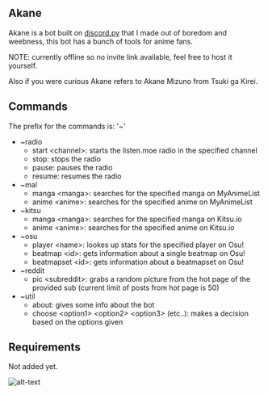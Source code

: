 ## Akane
Akane is a bot built on [discord.py](https://github.com/Rapptz/discord.py) that I made out of boredom and weebness, this bot has a bunch of tools for anime fans.

NOTE: currently offline so no invite link available, feel free to host it yourself.

Also if you were curious Akane refers to Akane Mizuno from Tsuki ga Kirei.

## Commands

The prefix for the commands is: '~'

- ~radio
  - start \<channel\>: starts the listen.moe radio in the specified channel
  - stop: stops the radio
  - pause: pauses the radio
  - resume: resumes the radio
- ~mal
    - manga \<manga\>: searches for the specified manga on MyAnimeList
    - anime \<anime\>: searches for the specified anime on MyAnimeList
- ~kitsu
    - manga \<manga\>: searches for the specified manga on Kitsu.io
    - anime \<anime\>: searches for the specified anime on Kitsu.io
- ~osu
    - player \<name\>: lookes up stats for the specified player on Osu!
    - beatmap \<id\>: gets information about a single beatmap on Osu!
    - beatmapset \<id\>: gets information about a beatmapset on Osu!
- ~reddit
    - pic \<subreddit\>: grabs a random picture from the hot page of the provided sub (current limit of posts from hot page is 50)
- ~util
    - about: gives some info about the bot
    - choose \<option1\> \<option2\> \<option3\> (etc..): makes a decision based on the options given 
 
## Requirements
Not added yet.

![alt-text](http://lostinanime.com/wp-content/uploads/2017/04/Tsuki-ga-Kirei-01-13.jpg)

